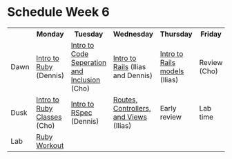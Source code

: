 # Schedule Week 6

<table>
  <tr>
    <th></th>
    <th>Monday</th>
    <th>Tuesday</th>
    <th>Wednesday</th>
    <th>Thursday</th>
    <th>Friday</th>
  </tr>
  <tr>
    <td>Dawn</td>
    <td><a href="https://github.com/sf-wdi-14/notes/blob/master/lectures/week-6/_1_monday/dawn/introduction-to-ruby.md">Intro to Ruby</a> (Dennis)</td>
    <td><a href="https://github.com/sf-wdi-14/notes/blob/master/lectures/week-6/_2_tuesday/dawn/introduction-code-seperation-and-inclusion.md">Intro to Code Seperation and Inclusion</a> (Cho)</td>
    <td><a href="https://github.com/sf-wdi-14/notes/blob/master/lectures%2Fweek-6%2F_3_wednesday%2Fdawn%2Fintro-to-rails.md">Intro to Rails</a> (Ilias and Dennis)</td>
    <td><a href="https://github.com/sf-wdi-14/notes/blob/master/lectures%2Fweek-6%2F_4_thursday%2Fdawn%2Frails-models.md">Intro to Rails models</a> (Ilias)</td>
    <td>Review (Cho)</td>
  </tr>
  <tr>
    <td>Dusk</td>
    <td><a href="https://github.com/sf-wdi-14/notes/blob/master/lectures/week-6/_1_monday/dusk/introduction-to-classes.md">Intro to Ruby Classes</a> (Cho)</td>
    <td><a href="https://github.com/sf-wdi-14/notes/blob/ef67adf5b66d6d36f78856c9fc46ab4ebf837128/lectures/week-6/_2_tuesday/dusk/intro-to-rspec.md">Intro to RSpec</a> (Dennis)</td>
    <td><a href="https://github.com/sf-wdi-14/notes/blob/master/lectures%2Fweek-6%2F_3_wednesday%2Fdusk%2Froutes-controllers-and-views-in-rails.md">Routes, Controllers, and Views</a> (Ilias)</td>
    <td>Early review</td>
    <td>Lab time</td>
  </tr>
  <tr>
    <td>Lab</td>
    <td><a href="https://github.com/sf-wdi-14/ruby-workout">Ruby Workout</a></td>
    <td></td>
    <td></td>
    <td></td>
    <td></td>
  </tr>
</table>

